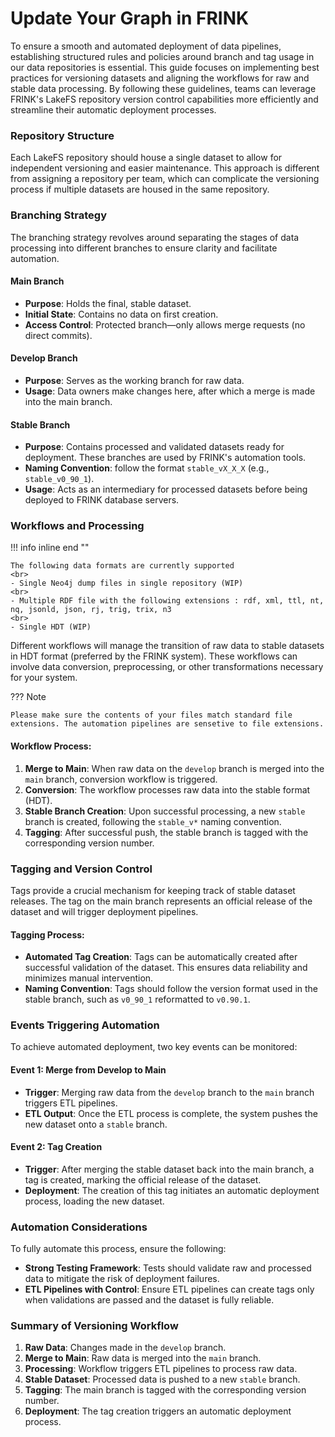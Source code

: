 # Update Your Graph in FRINK


To ensure a smooth and automated deployment of data pipelines, establishing structured rules and policies around branch and tag usage in our data repositories is essential. This guide focuses on implementing best practices for versioning datasets and aligning the workflows for raw and stable data processing. By following these guidelines, teams can leverage FRINK's LakeFS repository version control capabilities more efficiently and streamline their automatic deployment processes.

### **Repository Structure**

Each LakeFS repository should house a single dataset to allow for independent versioning and easier maintenance. This approach is different from assigning a repository per team, which can complicate the versioning process if multiple datasets are housed in the same repository. 

  
### **Branching Strategy**

The branching strategy revolves around separating the stages of data processing into different branches to ensure clarity and facilitate automation.

#### Main Branch
- **Purpose**: Holds the final, stable dataset.
- **Initial State**: Contains no data on first creation.
- **Access Control**: Protected branch—only allows merge requests (no direct commits).
  
#### Develop Branch
- **Purpose**: Serves as the working branch for raw data.
- **Usage**: Data owners make changes here, after which a merge is made into the main branch.
  
#### Stable Branch
- **Purpose**: Contains processed and validated datasets ready for deployment. These branches are used by FRINK's automation tools.
- **Naming Convention**: follow the format `stable_vX_X_X` (e.g., `stable_v0_90_1`).
- **Usage**: Acts as an intermediary for processed datasets before being deployed to FRINK database servers.

### **Workflows and Processing**
!!! info inline end ""	

    The following data formats are currently supported
    <br>
    - Single Neo4j dump files in single repository (WIP)
    <br>
    - Multiple RDF file with the following extensions : rdf, xml, ttl, nt, nq, jsonld, json, rj, trig, trix, n3 
    <br>
    - Single HDT (WIP)


Different workflows will manage the transition of raw data to stable datasets in HDT format (preferred by the FRINK system). These workflows can involve data conversion, preprocessing, or other transformations necessary for your system.

    
??? Note
   
    Please make sure the contents of your files match standard file extensions. The automation pipelines are sensetive to file extensions.


#### Workflow Process:
1. **Merge to Main**: When raw data on the `develop` branch is merged into the `main` branch, conversion workflow is triggered.
2. **Conversion**: The workflow processes raw data into the stable format (HDT).
3. **Stable Branch Creation**: Upon successful processing, a new `stable` branch is created, following the `stable_v*` naming convention.
4. **Tagging**: After successful push, the stable branch is tagged with the corresponding version number.

### **Tagging and Version Control**

Tags provide a crucial mechanism for keeping track of stable dataset releases. The tag on the main branch represents an official release of the dataset and will trigger deployment pipelines.

#### Tagging Process:
- **Automated Tag Creation**: Tags can be automatically created after successful validation of the dataset. This ensures data reliability and minimizes manual intervention.
- **Naming Convention**: Tags should follow the version format used in the stable branch, such as `v0_90_1` reformatted to `v0.90.1`.

### **Events Triggering Automation**

To achieve automated deployment, two key events can be monitored:

#### Event 1: Merge from Develop to Main
- **Trigger**: Merging raw data from the `develop` branch to the `main` branch triggers ETL pipelines.
- **ETL Output**: Once the ETL process is complete, the system pushes the new dataset onto a `stable` branch.

#### Event 2: Tag Creation
- **Trigger**: After merging the stable dataset back into the main branch, a tag is created, marking the official release of the dataset.
- **Deployment**: The creation of this tag initiates an automatic deployment process, loading the new dataset.

### **Automation Considerations**


To fully automate this process, ensure the following:
- **Strong Testing Framework**: Tests should validate raw and processed data to mitigate the risk of deployment failures.
- **ETL Pipelines with Control**: Ensure ETL pipelines can create tags only when validations are passed and the dataset is fully reliable.

### **Summary of Versioning Workflow**
1. **Raw Data**: Changes made in the `develop` branch.
2. **Merge to Main**: Raw data is merged into the `main` branch.
3. **Processing**: Workflow triggers ETL pipelines to process raw data.
4. **Stable Dataset**: Processed data is pushed to a new `stable` branch.
6. **Tagging**: The main branch is tagged with the corresponding version number.
7. **Deployment**: The tag creation triggers an automatic deployment process.


